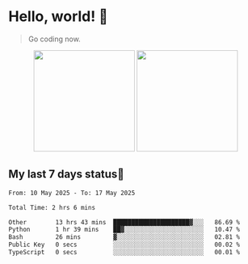 # Hello, world! 🥰
> Go coding now.

<div align="center">
<div><img src="https://github-readme-stats.vercel.app/api?username=Xrondev&count_private=true" height="200px"/> <img src="https://github-readme-stats.vercel.app/api/top-langs/?username=Xrondev" height="200px"/></div>
</div>
<div align="center"></div>  

## My last 7 days status🧐

<!--START_SECTION:waka-->

```txt
From: 10 May 2025 - To: 17 May 2025

Total Time: 2 hrs 6 mins

Other        13 hrs 43 mins  █████████████████████▓░░░   86.69 %
Python       1 hr 39 mins    ██▓░░░░░░░░░░░░░░░░░░░░░░   10.47 %
Bash         26 mins         ▓░░░░░░░░░░░░░░░░░░░░░░░░   02.81 %
Public Key   0 secs          ░░░░░░░░░░░░░░░░░░░░░░░░░   00.02 %
TypeScript   0 secs          ░░░░░░░░░░░░░░░░░░░░░░░░░   00.01 %
```

<!--END_SECTION:waka-->
